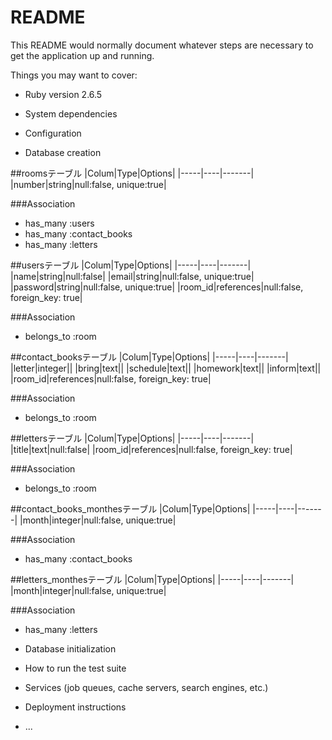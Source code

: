 # README

This README would normally document whatever steps are necessary to get the
application up and running.

Things you may want to cover:

* Ruby version
  2.6.5
* System dependencies

* Configuration

* Database creation

##roomsテーブル
|Colum|Type|Options|
|-----|----|-------|
|number|string|null:false, unique:true|

###Association
- has_many :users
- has_many :contact_books
- has_many :letters


##usersテーブル
|Colum|Type|Options|
|-----|----|-------|
|name|string|null:false|
|email|string|null:false, unique:true|
|password|string|null:false, unique:true|
|room_id|references|null:false, foreign_key: true|

###Association
- belongs_to :room

##contact_booksテーブル
|Colum|Type|Options|
|-----|----|-------|
|letter|integer||
|bring|text||
|schedule|text||
|homework|text||
|inform|text||
|room_id|references|null:false, foreign_key: true|

###Association
- belongs_to :room

##lettersテーブル
|Colum|Type|Options|
|-----|----|-------|
|title|text|null:false|
|room_id|references|null:false, foreign_key: true|

###Association
- belongs_to :room

##contact_books_monthesテーブル
|Colum|Type|Options|
|-----|----|-------|
|month|integer|null:false, unique:true|

###Association
- has_many :contact_books

##letters_monthesテーブル
|Colum|Type|Options|
|-----|----|-------|
|month|integer|null:false, unique:true|

###Association
- has_many :letters


* Database initialization

* How to run the test suite

* Services (job queues, cache servers, search engines, etc.)

* Deployment instructions

* ...
